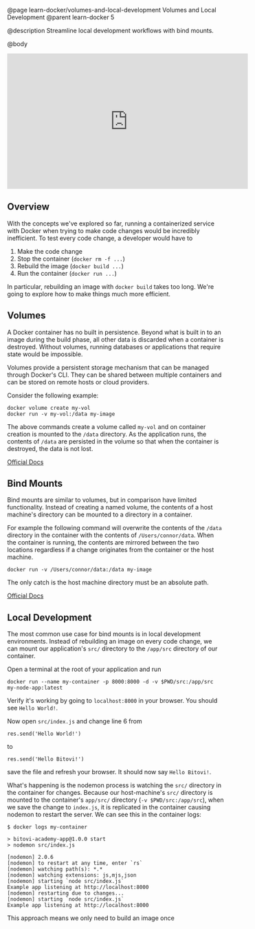 @page learn-docker/volumes-and-local-development Volumes and Local Development
@parent learn-docker 5

@description Streamline local development workflows with bind mounts.

@body

<iframe width="560" height="315" src="https://youtu.be/8sGPAiFu66s" frameborder="0" allow="accelerometer; autoplay; encrypted-media; gyroscope; picture-in-picture" allowfullscreen></iframe>

## Overview
With the concepts we've explored so far, running a containerized service with Docker when trying to make code changes would be incredibly inefficient. To test every code change, a developer would have to 
1. Make the code change
2. Stop the container (`docker rm -f ...`)
3. Rebuild the image (`docker build ...`)
4. Run the container (`docker run ...`)

In particular, rebuilding an image with `docker build` takes too long. We're going to explore how to make things much more efficient.

## Volumes
A Docker container has no built in persistence. Beyond what is built in to an image during the build phase, all other data is discarded when a container is destroyed. Without volumes, running databases or applications that require state would be impossible.

Volumes provide a persistent storage mechanism that can be managed through Docker's CLI. They can be shared between multiple containers and can be stored on remote hosts or cloud providers.

Consider the following example:
```
docker volume create my-vol
docker run -v my-vol:/data my-image
```
The above commands create a volume called `my-vol` and on container creation is mounted to the `/data` directory. As the application runs, the contents of `/data` are persisted in the volume so that when the container is destroyed, the data is not lost.

[Official Docs](https://docs.docker.com/storage/volumes/)

## Bind Mounts
Bind mounts are similar to volumes, but in comparison have limited functionality. Instead of creating a named volume, the contents of a host machine's directory can be mounted to a directory in a container.

For example the following command will overwrite the contents of the `/data` directory in the container with the contents of `/Users/connor/data`. When the container is running, the contents are mirrored between the two locations regardless if a change originates from the container or the host machine. 
```
docker run -v /Users/connor/data:/data my-image
```
The only catch is the host machine directory must be an absolute path.

[Official Docs](https://docs.docker.com/storage/bind-mounts/)

## Local Development
The most common use case for bind mounts is in local development environments. Instead of rebuilding an image on every code change, we can mount our application's `src/` directory to the `/app/src` directory of our container.

Open a terminal at the root of your application and run
```
docker run --name my-container -p 8000:8000 -d -v $PWD/src:/app/src my-node-app:latest
```
Verify it's working by going to `localhost:8000` in your browser. You should see `Hello World!`.

Now open `src/index.js` and change line 6 from
```
res.send('Hello World!')
```
to
```
res.send('Hello Bitovi!')
```
save the file and refresh your browser. It should now say `Hello Bitovi!`. 

What's happening is the nodemon process is watching the `src/` directory in the container for changes. Because our host-machine's `src/` directory is mounted to the container's `app/src/` directory (`-v $PWD/src:/app/src`), when we save the change to `index.js`, it is replicated in the container causing nodemon to restart the server. We can see this in the container logs:
```
$ docker logs my-container

> bitovi-academy-app@1.0.0 start
> nodemon src/index.js

[nodemon] 2.0.6
[nodemon] to restart at any time, enter `rs`
[nodemon] watching path(s): *.*
[nodemon] watching extensions: js,mjs,json
[nodemon] starting `node src/index.js`
Example app listening at http://localhost:8000
[nodemon] restarting due to changes...
[nodemon] starting `node src/index.js`
Example app listening at http://localhost:8000
```
This approach means we only need to build an image once